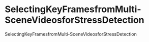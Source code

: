 # SelectingKeyFramesfromMulti-SceneVideosforStressDetection
SelectingKeyFramesfromMulti-SceneVideosforStressDetection
